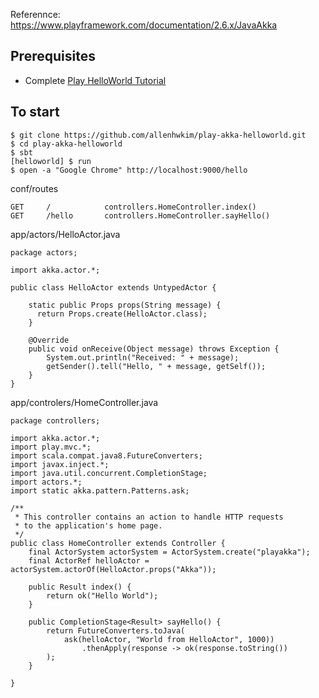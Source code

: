 Referennce:
https://www.playframework.com/documentation/2.6.x/JavaAkka

## Prerequisites
* Complete [Play HelloWorld Tutorial](https://github.com/allenhwkim/play-helloworld)

## To start
```
$ git clone https://github.com/allenhwkim/play-akka-helloworld.git
$ cd play-akka-helloworld
$ sbt
[helloworld] $ run
$ open -a "Google Chrome" http://localhost:9000/hello
```

conf/routes
```
GET     /            controllers.HomeController.index()
GET     /hello       controllers.HomeController.sayHello()
```

app/actors/HelloActor.java
```
package actors;

import akka.actor.*;

public class HelloActor extends UntypedActor {

    static public Props props(String message) {
      return Props.create(HelloActor.class);
    }

    @Override
    public void onReceive(Object message) throws Exception {
        System.out.println("Received: " + message);
        getSender().tell("Hello, " + message, getSelf());
    }
}
```

app/controlers/HomeController.java
```
package controllers;

import akka.actor.*;
import play.mvc.*;
import scala.compat.java8.FutureConverters;
import javax.inject.*;
import java.util.concurrent.CompletionStage;
import actors.*;
import static akka.pattern.Patterns.ask;

/**
 * This controller contains an action to handle HTTP requests
 * to the application's home page.
 */
public class HomeController extends Controller {
    final ActorSystem actorSystem = ActorSystem.create("playakka");
    final ActorRef helloActor = actorSystem.actorOf(HelloActor.props("Akka"));

    public Result index() {
        return ok("Hello World");
    }

    public CompletionStage<Result> sayHello() {
        return FutureConverters.toJava(
            ask(helloActor, "World from HelloActor", 1000))
                .thenApply(response -> ok(response.toString())
        );
    }

}
```



